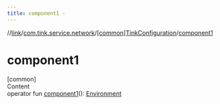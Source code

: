 ```yaml
---
title: component1 -
---
```

//[link](../../index.md)/[com.tink.service.network](../index.md)/[[common]TinkConfiguration](index.md)/[component1](component1.md)



# component1  
[common]  
Content  
operator fun [component1](component1.md)(): [Environment](../[common]-environment/index.md)  



